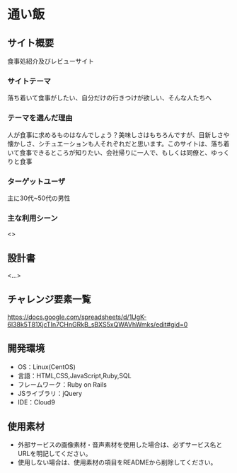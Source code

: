 # 通い飯

## サイト概要
食事処紹介及びレビューサイト

### サイトテーマ
落ち着いて食事がしたい、自分だけの行きつけが欲しい、そんな人たちへ

### テーマを選んだ理由
人が食事に求めるものはなんでしょう？美味しさはもちろんですが、目新しさや懐かしさ、シチュエーションも人それぞれだと思います。このサイトは、落ち着いて食事できるところが知りたい、会社帰りに一人で、もしくは同僚と、ゆっくりと食事

### ターゲットユーザ
主に30代~50代の男性

### 主な利用シーン
<>

## 設計書
<...>

## チャレンジ要素一覧
<https://docs.google.com/spreadsheets/d/1UgK-6l38k5T81XjcTIn7CHnGRkB_sBXS5xQWAVhWmks/edit#gid=0>

## 開発環境
- OS：Linux(CentOS)
- 言語：HTML,CSS,JavaScript,Ruby,SQL
- フレームワーク：Ruby on Rails
- JSライブラリ：jQuery
- IDE：Cloud9

## 使用素材
- 外部サービスの画像素材・音声素材を使用した場合は、必ずサービス名とURLを明記してください。
- 使用しない場合は、使用素材の項目をREADMEから削除してください。
